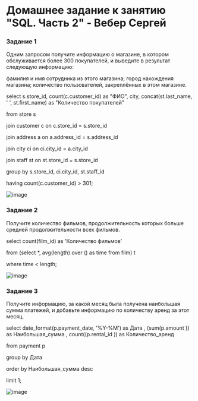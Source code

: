 # Домашнее задание к занятию "SQL. Часть 2" - Вебер Сергей


### Задание 1

Одним запросом получите информацию о магазине, в котором обслуживается более 300 покупателей, и выведите в результат следующую информацию:

фамилия и имя сотрудника из этого магазина;
город нахождения магазина;
количество пользователей, закреплённых в этом магазине.


select s.store_id, count(c.customer_id) as "ФИО", city, concat(st.last_name, ' ', st.first_name) as "Количество покупателей"

from store s

join customer c on c.store_id = s.store_id

join address a on a.address_id = s.address_id

join city ci on ci.city_id = a.city_id

join staff st on st.store_id = s.store_id

group by s.store_id, ci.city_id, st.staff_id

having count(c.customer_id) > 301;

![image](https://github.com/GorkOrMork/SQL.-2/assets/109193124/be463320-e5eb-46a5-9431-518546a9c76b)


### Задание 2

Получите количество фильмов, продолжительность которых больше средней продолжительности всех фильмов.


select count(film_id) as 'Количество фильмов'

from (select *, avg(length) over () as time from film) t

where time < length;

![image](https://github.com/GorkOrMork/SQL.-2/assets/109193124/bc4df069-af7e-4c76-852b-754e21ecdc98)


### Задание 3

Получите информацию, за какой месяц была получена наибольшая сумма платежей, и добавьте информацию по количеству аренд за этот месяц.


select date_format(p.payment_date, '%Y-%M') as Дата , (sum(p.amount )) as Наибольшая_сумма , count((p.rental_id )) as Количество_аренд

from payment p 

group by Дата

order by Наибольшая_сумма desc

limit 1;

![image](https://github.com/GorkOrMork/SQL.-2/assets/109193124/6f514e79-4f1c-4601-9dfb-67d01cafda0d)


